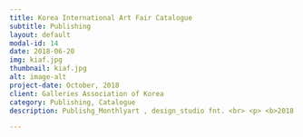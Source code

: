 ```yaml
---
title: Korea International Art Fair Catalogue
subtitle: Publishing
layout: default
modal-id: 14
date: 2018-06-20
img: kiaf.jpg
thumbnail: kiaf.jpg
alt: image-alt
project-date: October, 2018
client: Galleries Association of Korea
category: Publishing, Catalogue
description: Publishg_Monthlyart , design_studio fnt. <br> <p> <b>2018 KIAF ART SEOUL CATALOGUE  </b> <br> <button class="button_I" style="vertical-align:middle"  onclick=" window.open('http://kiaf.org/2018/catalog/''. '_blank')"><span>You can see the whole book here </span></button> </p>

---
```


